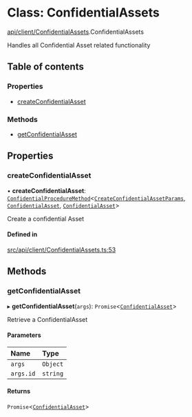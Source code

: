 # Class: ConfidentialAssets

[api/client/ConfidentialAssets](../wiki/api.client.ConfidentialAssets).ConfidentialAssets

Handles all Confidential Asset related functionality

## Table of contents

### Properties

- [createConfidentialAsset](../wiki/api.client.ConfidentialAssets.ConfidentialAssets#createconfidentialasset)

### Methods

- [getConfidentialAsset](../wiki/api.client.ConfidentialAssets.ConfidentialAssets#getconfidentialasset)

## Properties

### createConfidentialAsset

• **createConfidentialAsset**: [`ConfidentialProcedureMethod`](../wiki/types.ConfidentialProcedureMethod)<[`CreateConfidentialAssetParams`](../wiki/api.entities.ConfidentialAsset.types.CreateConfidentialAssetParams), [`ConfidentialAsset`](../wiki/api.entities.ConfidentialAsset.ConfidentialAsset), [`ConfidentialAsset`](../wiki/api.entities.ConfidentialAsset.ConfidentialAsset)\>

Create a confidential Asset

#### Defined in

[src/api/client/ConfidentialAssets.ts:53](https://github.com/PolymeshAssociation/polymesh-private-sdk/blob/2c6aa0b4/src/api/client/ConfidentialAssets.ts#L53)

## Methods

### getConfidentialAsset

▸ **getConfidentialAsset**(`args`): `Promise`<[`ConfidentialAsset`](../wiki/api.entities.ConfidentialAsset.ConfidentialAsset)\>

Retrieve a ConfidentialAsset

#### Parameters

| Name | Type |
| :------ | :------ |
| `args` | `Object` |
| `args.id` | `string` |

#### Returns

`Promise`<[`ConfidentialAsset`](../wiki/api.entities.ConfidentialAsset.ConfidentialAsset)\>
